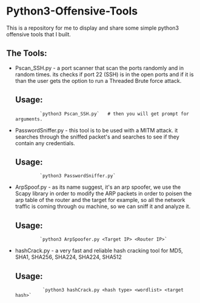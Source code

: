 # Python3-Offensive-Tools
This is a repository for me to display and share some simple python3 offensive tools that I built.

## The Tools:
  
  * Pscan_SSH.py - a port scanner that scan the ports randomly and in random times.
                   its checks if port 22 (SSH) is in the open ports and if it is than
                   the user gets the option to run a Threaded Brute force attack.
       ## Usage:  
       
                 `python3 Pscan_SSH.py`   # then you will get prompt for arguments.
                 
   
  * PasswordSniffer.py - this tool is to be used with a MITM attack. 
                         it searches through the sniffed packet's and
                         searches to see if they contain any credentials.
       ## Usage:  
       
                 `python3 PasswordSniffer.py`                  
  
  
  * ArpSpoof.py - as its name suggest, it's an arp spoofer, we use the Scapy library in order to modify
                  the ARP packets in order to poisen the arp table of the router and the target for example,
                  so all the network traffic is coming through ou machine, so we can sniff it and analyze it.
       ## Usage:  
     
                 `python3 ArpSpoofer.py <Target IP> <Router IP>`
                  
 
 * hashCrack.py - a very fast and reliable hash cracking tool for MD5, SHA1, SHA256, SHA224, SHA224, SHA512
        
      ## Usage:  
       
                 `python3 hashCrack.py <hash type> <wordlist> <target hash>`
